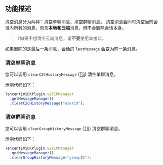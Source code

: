 ## 功能描述

清空消息分为两种：清空单聊消息、清空群聊消息。
清空消息会同时清空当前会话内所有的消息，包含**本地和云端**消息，但不会删除会话本身。

> ?如果不想清空云端消息，请**不要**使用本接口。

如果删除的是最后一条消息，会话的 `lastMessage` 会变为前一条消息。

### 清空单聊消息

您可以调用 `clearC2CHistoryMessage` ([TS](https://comm.qq.com/im-react-native-doc/classes/MessageManager__________.V2TIMMessageManager.html#clearC2CHistoryMessage)) 清空单聊消息。

示例代码如下：

```javascript
TencentImSDKPlugin.v2TIMManager
  .getMessageManager()
  .clearC2CHistoryMessage("userid");
```

### 清空群聊消息

您可以调用 `clearGroupHistoryMessage` ([TS](https://comm.qq.com/im-react-native-doc/classes/MessageManager__________.V2TIMMessageManager.html#clearGroupHistoryMessage)) 清空群聊消息。

示例代码如下：

```javascript
TencentImSDKPlugin.v2TIMManager
  .getMessageManager()
  .clearGroupHistoryMessage("groupID");
```


